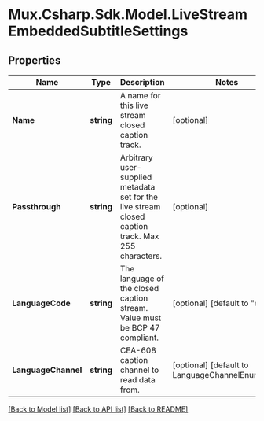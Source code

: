# Mux.Csharp.Sdk.Model.LiveStreamEmbeddedSubtitleSettings

## Properties

Name | Type | Description | Notes
------------ | ------------- | ------------- | -------------
**Name** | **string** | A name for this live stream closed caption track. | [optional] 
**Passthrough** | **string** | Arbitrary user-supplied metadata set for the live stream closed caption track. Max 255 characters. | [optional] 
**LanguageCode** | **string** | The language of the closed caption stream. Value must be BCP 47 compliant. | [optional] [default to "en"]
**LanguageChannel** | **string** | CEA-608 caption channel to read data from. | [optional] [default to LanguageChannelEnum.Cc1]

[[Back to Model list]](../README.md#documentation-for-models) [[Back to API list]](../README.md#documentation-for-api-endpoints) [[Back to README]](../README.md)

